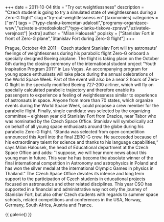 +++
date = 2011-10-04
title = "Try out weightlessness"
description = "Czech student is going to try a simulated state of weightlessness during a Zero-G flight"
slug ="try-out-weightlessness.en"
[taxonomies]
categories = ["en"]
tags = ["typy-clanku-komentar-udalosti","programy-organizace-wsw","uzivatele-stredoskolaci","typy-clanku-tiskova-zprava","uzivatele-verejnost"]
[extra]
author = "Milan Halousek"
popisky = ["Stanislav Fort in front of Zero-G plane","Stanislav Fort during Zero-G flight"]
+++

Prague, October 4th 2011 – Czech student Stanislav Fort will try astronauts’ feelings of weightlessness during his parabolic flight Zero-G onboard a specially designed Boeing airplane. The flight is taking place on the October 8th during the closing ceremony of the international student project “Youth Inspiration Program 2011” in Las Vegas. An accompanying program for young space enthusiasts will take place during the annual celebrations of the World Space Week. Part of the event will also be a near 2 hours of Zero-G flight in the specially modified Boeing 727-200 airliner, which will fly on specially calculated parabolic trajectory and therefore enable its passengers to experience a feeling of weightlessness similar to experience of astronauts in space. Anyone from more than 70 states, which organize events during the World Space Week, could propose a crew member for the parabolic flight. Finally, single candidate was selected by the organizing committee – eighteen year old Stanislav Fort from Drazice, near Tabor who was nominated by the Czech Space Office. Stanislav will symbolically act on behalf of all young space enthusiasts around the globe during his parabolic Zero-G flight. “Standa was selected from open competition announced this April into the final ZERO-G crew. He succeeded because of his extraordinary talent for science and thanks to his language capabilities,“ says Milan Halousek, the head of Educational department at the Czech Space Office and adds: “I suppose, we will hear more news about this young man in future. This year he has become the absolute winner of the final international competition in Astronomy and astrophysics in Poland and has won the silver medal at the international Olympic Games in physics in Thailand.” The Czech Space Office devotes its intense and long term support to the participation of Czech students in educational projects focused on astronautics and other related disciplines. This year CSO has supported in a financial and administrative way not only the journey of Stanislav Fort, but also other Czech students with regards to summer space schools, related competitions and conferences in the USA, Norway, Germany, South Africa, Austria and France.

{{ galerie() }}
